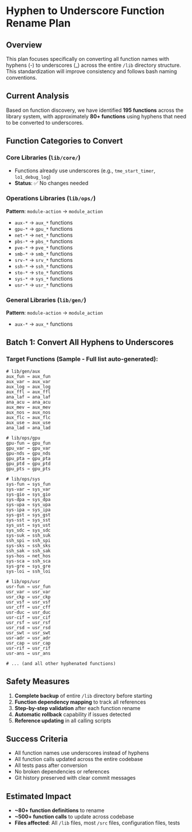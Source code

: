 # Hyphen to Underscore Function Rename Plan

## Overview
This plan focuses specifically on converting all function names with hyphens (-) to underscores (_) across the entire `/lib` directory structure. This standardization will improve consistency and follows bash naming conventions.

## Current Analysis
Based on function discovery, we have identified **195 functions** across the library system, with approximately **80+ functions** using hyphens that need to be converted to underscores.

## Function Categories to Convert

### Core Libraries (`lib/core/`)
- Functions already use underscores (e.g., `tme_start_timer`, `lo1_debug_log`)
- **Status**: ✅ No changes needed

### Operations Libraries (`lib/ops/`)
**Pattern**: `module-action` → `module_action`
- `aux-*` → `aux_*` functions
- `gpu-*` → `gpu_*` functions  
- `net-*` → `net_*` functions
- `pbs-*` → `pbs_*` functions
- `pve-*` → `pve_*` functions
- `smb-*` → `smb_*` functions
- `srv-*` → `srv_*` functions
- `ssh-*` → `ssh_*` functions
- `sto-*` → `sto_*` functions
- `sys-*` → `sys_*` functions
- `usr-*` → `usr_*` functions

### General Libraries (`lib/gen/`)
**Pattern**: `module-action` → `module_action`
- `aux-*` → `aux_*` functions

## Batch 1: Convert All Hyphens to Underscores

### Target Functions (Sample - Full list auto-generated):
```
# lib/gen/aux
aux_fun → aux_fun
aux_var → aux_var
aux_log → aux_log
aux_ffl → aux_ffl
ana_laf → ana_laf
ana_acu → ana_acu
aux_mev → aux_mev
aux_nos → aux_nos
aux_flc → aux_flc
aux_use → aux_use
ana_lad → ana_lad

# lib/ops/gpu
gpu-fun → gpu_fun
gpu_var → gpu_var
gpu-nds → gpu_nds
gpu_pta → gpu_pta
gpu_ptd → gpu_ptd
gpu_pts → gpu_pts

# lib/ops/sys
sys-fun → sys_fun
sys-var → sys_var
sys-gio → sys_gio
sys-dpa → sys_dpa
sys-upa → sys_upa
sys-ipa → sys_ipa
sys-gst → sys_gst
sys-sst → sys_sst
sys_ust → sys_ust
sys_sdc → sys_sdc
sys-suk → ssh_suk
ssh_spi → ssh_spi
sys-sks → ssh_sks
ssh_sak → ssh_sak
sys-hos → net_hos
sys-sca → ssh_sca
sys-gre → sys_gre
sys-loi → ssh_loi

# lib/ops/usr  
usr-fun → usr_fun
usr_var → usr_var
usr_ckp → usr_ckp
usr_vsf → usr_vsf
usr_cff → usr_cff
usr-duc → usr_duc
usr-cif → usr_cif
usr_rsf → usr_rsf
usr_rsd → usr_rsd
usr_swt → usr_swt
usr-adr → usr_adr
usr_cap → usr_cap
usr-rif → usr_rif
usr-ans → usr_ans

# ... (and all other hyphenated functions)
```

## Safety Measures
1. **Complete backup** of entire `/lib` directory before starting
2. **Function dependency mapping** to track all references
3. **Step-by-step validation** after each function rename
4. **Automatic rollback** capability if issues detected
5. **Reference updating** in all calling scripts

## Success Criteria
- All function names use underscores instead of hyphens
- All function calls updated across the entire codebase
- All tests pass after conversion
- No broken dependencies or references
- Git history preserved with clear commit messages

## Estimated Impact
- **~80+ function definitions** to rename
- **~500+ function calls** to update across codebase
- **Files affected**: All `/lib` files, most `/src` files, configuration files, tests
